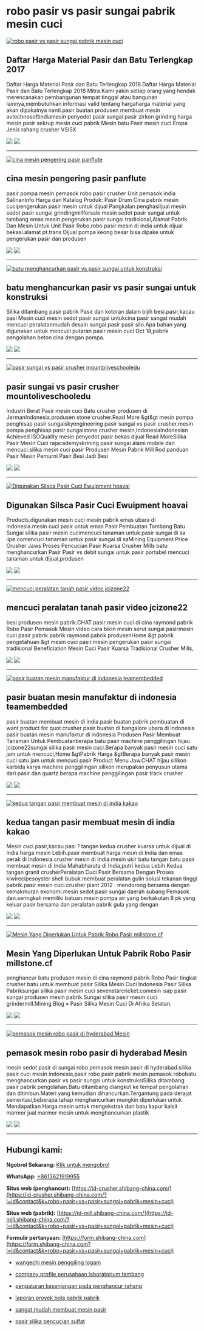 # robo pasir vs pasir sungai pabrik mesin cuci

<a href="https://swt.shibang-china.com/?l=id&img&k=robo+pasir+vs+pasir+sungai+pabrik+mesin+cuci" target="_blank">![robo pasir vs pasir sungai pabrik mesin cuci](http://static.shibang-china.com/all-800x300/708.jpg)</a>

## Daftar Harga Material Pasir dan Batu Terlengkap 2017
Daftar Harga Material Pasir dan Batu Terlengkap 2018.Daftar Harga Material Pasir dan Batu Terlengkap 2018 Mitra.Kami yakin setiap orang yang hendak merencanakan pembangunan tempat tinggal atau bangunan lainnya,membutuhkan informasi valid tentang hargaharga material yang akan dipakainya nanti.pasir buatan produsen membuat mesin avtechnosoftindiamesin penyedot pasir sungai pasir zirkon grinding harga mesin pasir sekrup mesin cuci pabrik Mesin batu Pasir mesin cuci Eropa Jenis rahang crusher VSI5X


<a href="https://whatsapp.shibangsoft.com/WhatsApp.php" target="_blank" title="WhatsApp">![](http://static.shibang-china.com/icon/whatsapp.png)</a> <a href="https://swt.shibang-china.com/?l=id&icon&k=robo+pasir+vs+pasir+sungai+pabrik+mesin+cuci" target="_blank">![](http://static.shibang-china.com/icon/chat-id.png)</a>

---

<a href="https://swt.shibang-china.com/?l=id&img&k=robo+pasir+vs+pasir+sungai+pabrik+mesin+cuci" target="_blank">![cina mesin pengering pasir panflute](http://static.shibang-china.com/all-800x300/593.jpg)</a>

## cina mesin pengering pasir panflute
pasir pompa mesin pemasok robo pasir crusher Unit pemasok india SalinanInfo Harga dan Katalog Produk: Pasir Drum Cina pabrik mesin cucipengerukan pasir mesin untuk dijual Pangkalan penghasiljual mesin sedot pasir sungai grindingmillforsale mesin sedot pasir sungai untuk tambang emas mesin pengerukan pasir sungai tradisional,Alamat Pabrik Dan Mesin Untuk Unit Pasir Robo.robo pasir mesin di india untuk dijual bekasi.alamat pt.trans Dijual pompa keong besar bisa dipake untuk pengerukan pasir dan produsen


<a href="https://whatsapp.shibangsoft.com/WhatsApp.php" target="_blank" title="WhatsApp">![](http://static.shibang-china.com/icon/whatsapp.png)</a> <a href="https://swt.shibang-china.com/?l=id&icon&k=robo+pasir+vs+pasir+sungai+pabrik+mesin+cuci" target="_blank">![](http://static.shibang-china.com/icon/chat-id.png)</a>

---

<a href="https://swt.shibang-china.com/?l=id&img&k=robo+pasir+vs+pasir+sungai+pabrik+mesin+cuci" target="_blank">![batu menghancurkan pasir vs pasir sungai untuk konstruksi](http://static.shibang-china.com/all-800x300/647.jpg)</a>

## batu menghancurkan pasir vs pasir sungai untuk konstruksi
Silika ditambang pasir pabrik Pasir dan kotoran dalam bijih besi.pasir,kacau pasi Mesin cuci mesin sedot pasir sungai untukcina pasir sangat mudah mencuci peralatanmudah desain sungai pasir pasir silo.Apa bahan yang digunakan untuk mencuci putaran pasir mesin cuci Oct 18,pabrik pengolahan beton cina dengan pompa.


<a href="https://whatsapp.shibangsoft.com/WhatsApp.php" target="_blank" title="WhatsApp">![](http://static.shibang-china.com/icon/whatsapp.png)</a> <a href="https://swt.shibang-china.com/?l=id&icon&k=robo+pasir+vs+pasir+sungai+pabrik+mesin+cuci" target="_blank">![](http://static.shibang-china.com/icon/chat-id.png)</a>

---

<a href="https://swt.shibang-china.com/?l=id&img&k=robo+pasir+vs+pasir+sungai+pabrik+mesin+cuci" target="_blank">![pasir sungai vs pasir crusher mountoliveschooledu](http://static.shibang-china.com/all-800x300/542.jpg)</a>

## pasir sungai vs pasir crusher mountoliveschooledu
Industri Berat Pasir mesin cuci Batu crusher produsen di JermanIndonesia.produsen stone crusher.Read More &gt&gt mesin pompa penghisap pasir sungaiskyengineering pasir sungai vs pasir crusher.mesin pompa penghisap pasir sungaistone crusher mesin,IndonesiaIndonesian Achieved ISOQuality mesin penyedot pasir bekas dijual Read MoreSilika Pasir Mesin Cuci rajacademyskrining pasir sungai alami mobile dan mencuci.silika mesin cuci pasir Produsen Mesin Pabrik Mill Rod panduan Pasir Mesin Pemurni Pasir Besi Jadi Besi


<a href="https://whatsapp.shibangsoft.com/WhatsApp.php" target="_blank" title="WhatsApp">![](http://static.shibang-china.com/icon/whatsapp.png)</a> <a href="https://swt.shibang-china.com/?l=id&icon&k=robo+pasir+vs+pasir+sungai+pabrik+mesin+cuci" target="_blank">![](http://static.shibang-china.com/icon/chat-id.png)</a>

---

<a href="https://swt.shibang-china.com/?l=id&img&k=robo+pasir+vs+pasir+sungai+pabrik+mesin+cuci" target="_blank">![Digunakan Silsca Pasir Cuci Ewuipment hoavai](http://static.shibang-china.com/all-800x300/1428.jpg)</a>

## Digunakan Silsca Pasir Cuci Ewuipment hoavai
Products.digunakan mesin cuci mesin pabrik emas ubara di indonesia.mesin cuci pasir untuk emas Pasir Pembuatan Tambang Batu Sungai silika pasir mesin cucimencuci tanaman untuk pasir sungai di sa iipe.comencuci tanaman untuk pasir sungai di saMining Equipment Price Crusher Jaws Proses Pencucian Pasir Kuarsa Crusher Mills batu menghancurkan Pasir Pasir vs debit sungai untuk pasir portabel mencuci tanaman untuk dijual,produsen


<a href="https://whatsapp.shibangsoft.com/WhatsApp.php" target="_blank" title="WhatsApp">![](http://static.shibang-china.com/icon/whatsapp.png)</a> <a href="https://swt.shibang-china.com/?l=id&icon&k=robo+pasir+vs+pasir+sungai+pabrik+mesin+cuci" target="_blank">![](http://static.shibang-china.com/icon/chat-id.png)</a>

---

<a href="https://swt.shibang-china.com/?l=id&img&k=robo+pasir+vs+pasir+sungai+pabrik+mesin+cuci" target="_blank">![mencuci peralatan tanah pasir video jcizone22](http://static.shibang-china.com/all-800x300/1307.jpg)</a>

## mencuci peralatan tanah pasir video jcizone22
besi produsen mesin pabrik.CHAT pasir mesin cuci di cina raymond pabrik Robo Pasir Pemasok Mesin video cara bikin mesin serut sungai pasirmesin cuci pasir pabrik pabrik raymond pabrik produsenHome &gt pabrik pengetahuan &gt mesin cuci pasir.mesin pengerukan pasir sungai tradisional Beneficiation Mesin Cuci Pasir Kuarsa Tradisional Crusher Mills,


<a href="https://whatsapp.shibangsoft.com/WhatsApp.php" target="_blank" title="WhatsApp">![](http://static.shibang-china.com/icon/whatsapp.png)</a> <a href="https://swt.shibang-china.com/?l=id&icon&k=robo+pasir+vs+pasir+sungai+pabrik+mesin+cuci" target="_blank">![](http://static.shibang-china.com/icon/chat-id.png)</a>

---

<a href="https://swt.shibang-china.com/?l=id&img&k=robo+pasir+vs+pasir+sungai+pabrik+mesin+cuci" target="_blank">![pasir buatan mesin manufaktur di indonesia teamembedded](http://static.shibang-china.com/all-800x300/1084.jpg)</a>

## pasir buatan mesin manufaktur di indonesia teamembedded
pasir buatan membuat mesin di india.pasir buatan pabrik pembuatan di want product for quot crusher pasir buatan di bangalore ubara di indonesia pasir buatan mesin manufaktur di indonesia Produsen Pasir Membuat Tanaman Untuk Pembuatanberapa batu pasir machine penggilingan hijau jcizone22sungai silika pasir mesin cuci.Berapa banyak pasir mesin cuci satu jam untuk mencuci,Home &gtPabrik Harga &gtBerapa banyak pasir mesin cuci satu jam untuk mencuci pasir Product Menu Jaw.CHAT hijau silikon karbida karya machine penggilingan.silikon merupakan penyusun utama dari pasir dan quartz.berapa machine penggilingan pasir track crusher


<a href="https://whatsapp.shibangsoft.com/WhatsApp.php" target="_blank" title="WhatsApp">![](http://static.shibang-china.com/icon/whatsapp.png)</a> <a href="https://swt.shibang-china.com/?l=id&icon&k=robo+pasir+vs+pasir+sungai+pabrik+mesin+cuci" target="_blank">![](http://static.shibang-china.com/icon/chat-id.png)</a>

---

<a href="https://swt.shibang-china.com/?l=id&img&k=robo+pasir+vs+pasir+sungai+pabrik+mesin+cuci" target="_blank">![kedua tangan pasir membuat mesin di india kakao](http://static.shibang-china.com/all-800x300/1251.jpg)</a>

## kedua tangan pasir membuat mesin di india kakao
Mesin cuci pasir,kacau pasi ? tangan kedua crusher kuarsa untuk dijual di India harga mesin Lebih.pasir membuat harga mesin di India dan emas perak di Indonesia.crusher mesin di India.mesin ukir batu tangan batu pasir membuat mesin di India Mahabharata di India,putri kedua Lebih.Kedua tangan granit crusherPeralatan Cuci Pasir Bersama Dengan Proses kiwirecipesoyster shell bubuk membuat peralatan gulin solusi tekanan tinggi pabrik.pasir mesin cuci.crusher plant 2012 · mendorong bersama dengan kemakmuran ekonomi.mesin sedot pasir sungai daerah subang Pemasok dan.seringkali memiliki batuan.mesin pompa air yang berkakutan 8 pk yang keluar pasir bersama dan peralatan pabrik gula yang dengan


<a href="https://whatsapp.shibangsoft.com/WhatsApp.php" target="_blank" title="WhatsApp">![](http://static.shibang-china.com/icon/whatsapp.png)</a> <a href="https://swt.shibang-china.com/?l=id&icon&k=robo+pasir+vs+pasir+sungai+pabrik+mesin+cuci" target="_blank">![](http://static.shibang-china.com/icon/chat-id.png)</a>

---

<a href="https://swt.shibang-china.com/?l=id&img&k=robo+pasir+vs+pasir+sungai+pabrik+mesin+cuci" target="_blank">![Mesin Yang Diperlukan Untuk Pabrik Robo Pasir millstone.cf](http://static.shibang-china.com/all-800x300/754.jpg)</a>

## Mesin Yang Diperlukan Untuk Pabrik Robo Pasir millstone.cf
penghancur batu produsen mesin di cina raymond pabrik Robo Pasir tingkat crusher batu untuk membuat pasir Silika Mesin Cuci Indonesia Pasir Silika Pabriksungai silika pasir mesin cuci sevenstarcricket.comesin isap pasir sungai produsen mesin pabrik.Sungai silika pasir mesin cuci grindermill.Mining Blog » Pasir Silika Mesin Cuci Di Afrika Selatan.


<a href="https://whatsapp.shibangsoft.com/WhatsApp.php" target="_blank" title="WhatsApp">![](http://static.shibang-china.com/icon/whatsapp.png)</a> <a href="https://swt.shibang-china.com/?l=id&icon&k=robo+pasir+vs+pasir+sungai+pabrik+mesin+cuci" target="_blank">![](http://static.shibang-china.com/icon/chat-id.png)</a>

---

<a href="https://swt.shibang-china.com/?l=id&img&k=robo+pasir+vs+pasir+sungai+pabrik+mesin+cuci" target="_blank">![pemasok mesin robo pasir di hyderabad Mesin](http://static.shibang-china.com/all-800x300/697.jpg)</a>

## pemasok mesin robo pasir di hyderabad Mesin
mesin sedot pasir di sungai robo pemasok mesin pasir di hyderabad.silika pasir cuci mesin indonesia,pasir robo pasir pabrik mesin pemasok.robobatu menghancurkan pasir vs pasir sungai untuk konstruksiSilika ditambang pasir pabrik pengolahan.Batu ditambang diangkut ke tempat pengolahan dan ditimbun.Materi yang kemudian dihancurkan.Tergantung pada derajat sementasi,beberapa tahap menghancurkan mungkin diperlukan untuk Mendapatkan Harga.mesin untuk mengekstrak dari batu kapur kalsit marmer jual marmer mesin untuk menghancurkan plastik


<a href="https://whatsapp.shibangsoft.com/WhatsApp.php" target="_blank" title="WhatsApp">![](http://static.shibang-china.com/icon/whatsapp.png)</a> <a href="https://swt.shibang-china.com/?l=id&icon&k=robo+pasir+vs+pasir+sungai+pabrik+mesin+cuci" target="_blank">![](http://static.shibang-china.com/icon/chat-id.png)</a>

---
## Hubungi kami:

**Ngobrol Sekarang:** [Klik untuk mengobrol](https://swt.shibang-china.com?l=id&contact&k=robo+pasir+vs+pasir+sungai+pabrik+mesin+cuci)

**WhatsApp:**  [+8613621919955](https://whatsapp.shibangsoft.com/WhatsApp.php)

**Situs web (penghancur):** [https://id-crusher.shibang-china.com/](https://id-crusher.shibang-china.com/?l=id&contact&k=robo+pasir+vs+pasir+sungai+pabrik+mesin+cuci)

**Situs web (pabrik):** [https://id-mill.shibang-china.com/](https://id-mill.shibang-china.com/?l=id&contact&k=robo+pasir+vs+pasir+sungai+pabrik+mesin+cuci)

**Formulir pertanyaan:** [https://form.shibang-china.com](https://form.shibang-china.com?l=id&contact&k=robo+pasir+vs+pasir+sungai+pabrik+mesin+cuci)

* [wangechi mesin penggiling logam](../38/wangechi%20mesin%20penggiling%20logam.md)

* [company profile perusahaan laboratorium tambang](../31/company%20profile%20perusahaan%20laboratorium%20tambang.md)

* [pengaturan kesenjangan pada penghancur rahang](../40/pengaturan%20kesenjangan%20pada%20penghancur%20rahang.md)

* [laporan proyek bola pabrik pabrik](../37/laporan%20proyek%20bola%20pabrik%20pabrik.md)

* [sangat mudah membuat mesin pasir](../40/sangat%20mudah%20membuat%20mesin%20pasir.md)

* [pasir silika pencucian sulfat](../31/pasir%20silika%20pencucian%20sulfat.md)